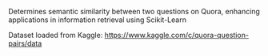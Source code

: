 Determines semantic similarity between two questions on Quora, enhancing applications in information retrieval using Scikit-Learn

Dataset loaded from Kaggle: https://www.kaggle.com/c/quora-question-pairs/data
